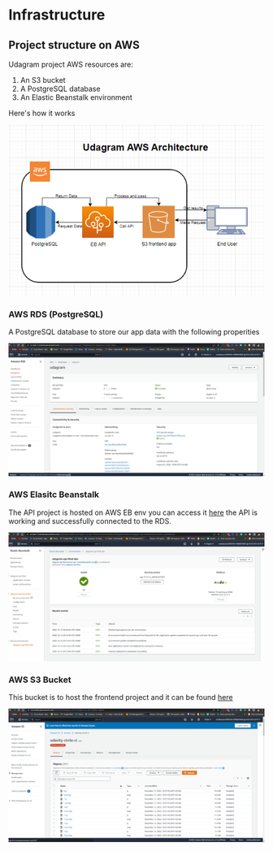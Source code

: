 # Infrastructure

## Project structure on AWS
Udagram project AWS resources are:
1.  An S3 bucket
2.  A PostgreSQL database
3.  An Elastic Beanstalk environment

Here's how it works

![enter image description here](https://github.com/Mahmoud2B/udagram/blob/master/Screenshots/Screenshot%202022-12-13%20125150.png?raw=true)

### AWS RDS (PostgreSQL)
A PostgreSQL database to store our app data with the following properities

![enter image description here](https://github.com/Mahmoud2B/udagram/blob/master/Screenshots/Screenshot%202022-12-12%20203214.png?raw=true)

### AWS Elasitc Beanstalk
The API project is hosted on AWS EB env you can access it [here](http://udagram-api-final-dev.us-east-1.elasticbeanstalk.com/api/v0/feed/)
the API is working and successfully connected to the RDS.

![enter image description here](https://github.com/Mahmoud2B/udagram/blob/master/Screenshots/Screenshot%202022-12-12%20203058.png?raw=true)

### AWS S3 Bucket

This bucket is to host the frontend project and it can be found [here](http://udacity-circle-ci.s3-website-us-west-2.amazonaws.com/)

![enter image description here](https://github.com/Mahmoud2B/udagram/blob/master/Screenshots/Screenshot%202022-12-12%20203121.png?raw=true)
